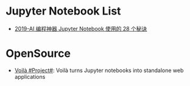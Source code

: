 # Jupyter Notebook List

- [2019-AI 编程神器 Jupyter Notebook 使用的 28 个秘诀](https://mp.weixin.qq.com/s/aaF6S8Nir4Y9akNd0nghxw)

# OpenSource

- [Voilà #Project#](https://github.com/voila-dashboards/voila): Voilà turns Jupyter notebooks into standalone web applications
